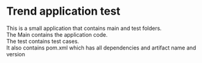 # Trend application test

This is a small application that contains main and test folders.  
The Main contains the application code.  
The test contains test cases.  
It also contains pom.xml which has all dependencies and artifact name and version

